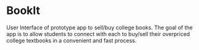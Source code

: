 # BookIt
User Interface of prototype app to sell/buy college books. The goal of the app is to allow students to connect with each to buy/sell their overpriced college textbooks in a convenient and fast process.
